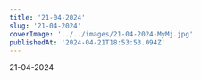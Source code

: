 ```yaml
---
title: '21-04-2024'
slug: '21-04-2024'
coverImage: '../../images/21-04-2024-MyMj.jpg'
publishedAt: '2024-04-21T18:53:53.094Z'
---
```


21-04-2024